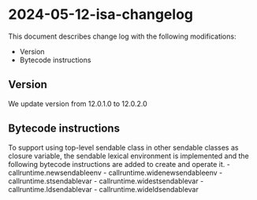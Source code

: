# 2024-05-12-isa-changelog

This document describes change log with the following modifications:

* Version
* Bytecode instructions

## Version
We update version from 12.0.1.0 to  12.0.2.0

## Bytecode instructions
To support using top-level sendable class in other sendable classes as closure variable, the sendable lexical environment is implemented and the following bytecode instructions are added to create and operate it.
    - callruntime.newsendableenv
    - callruntime.widenewsendableenv
    - callruntime.stsendablevar
    - callruntime.widestsendablevar
    - callruntime.ldsendablevar
    - callruntime.wideldsendablevar
